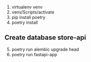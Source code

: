 1. virtualenv venv 
2. venv/Scripts/activate
3. pip install poetry
4. poetry install

## Create database store-api
5. poetry run alembic upgrade head
6. poetry run fastapi-app